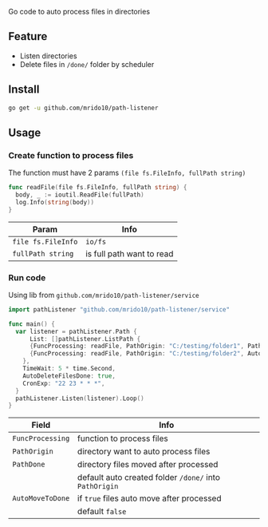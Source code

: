 Go code to auto process files in directories 

## Feature
- Listen directories
- Delete files in `/done/` folder by scheduler

## Install
```bash
go get -u github.com/mrido10/path-listener
```
## Usage 
### Create function to process files
The function must have 2 params `(file fs.FileInfo, fullPath string)`

```go
func readFile(file fs.FileInfo, fullPath string) {
  body, _ := ioutil.ReadFile(fullPath)
  log.Info(string(body))
}
```
|Param|Info|
|-|-|
|`file fs.FileInfo`|`io/fs`|
|`fullPath string`|is full path want to read|

### Run code
Using lib from `github.com/mrido10/path-listener/service`

```go
import pathListener "github.com/mrido10/path-listener/service"

func main() {
  var listener = pathListener.Path {
	  List: []pathListener.ListPath {
      {FuncProcessing: readFile, PathOrigin: "C:/testing/folder1", PathDone: "C:/testing/folder1/done", AutoMoveToDone: true},
      {FuncProcessing: readFile, PathOrigin: "C:/testing/folder2", AutoMoveToDone: true},
    },
    TimeWait: 5 * time.Second,
    AutoDeleteFilesDone: true,
    CronExp: "22 23 * * *",
  }
  pathListener.Listen(listener).Loop()
}
```
|Field|Info|
|-|-|
|`FuncProcessing`|function to process files|
|`PathOrigin`|directory want to auto process files|
|`PathDone`|directory files moved after processed|
||default auto created folder `/done/` into `PathOrigin`|
|`AutoMoveToDone`|if `true` files auto move after processed|
||default `false`|
